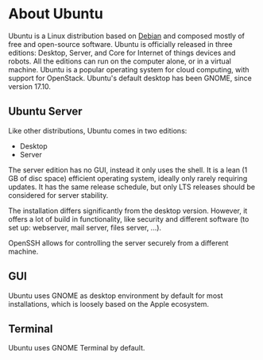 # About Ubuntu

Ubuntu is a Linux distribution based on [Debian](About%20Debian.md) and composed mostly of free and open-source software.
Ubuntu is officially released in three editions: Desktop, Server, and Core for Internet of things devices and robots.
All the editions can run on the computer alone, or in a virtual machine. Ubuntu is a popular operating system
for cloud computing, with support for OpenStack. Ubuntu's default desktop has been GNOME, since version 17.10.


## Ubuntu Server

Like other distributions, Ubuntu comes in two editions:
- Desktop
- Server

The server edition has no GUI, instead it only uses the shell.
It is a lean (1 GB of disc space) efficient operating system, ideally only rarely requiring updates.
It has the same release schedule, but only LTS releases should be considered for server stability.

The installation differs significantly from the desktop version. However, it offers a lot of build in functionality,
like security and different software (to set up: webserver, mail server, files server, ...).

OpenSSH allows for controlling the server securely from a different machine.

## GUI

Ubuntu uses GNOME as desktop environment by default for most installations, which is loosely based on the Apple ecosystem.

## Terminal

Ubuntu uses GNOME Terminal by default.

